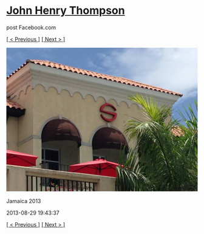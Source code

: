 # [John Henry Thompson](../README.md)
post Facebook.com

[[ < Previous ]](2013-08-29-54.md) [[ Next > ]](2013-08-29-56.md)

[![](../media/2013-08-29/Jamaica-2066.jpg)](../README.md)

Jamaica 2013

2013-08-29 19:43:37

[[ < Previous ]](2013-08-29-54.md) [[ Next > ]](2013-08-29-56.md)